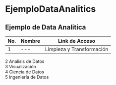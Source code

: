 # EjemploDataAnalitics
Ejemplo de Data Analitica
-----------------------------------
|No.	|Nombre	 |Link de Acceso 
------|--------|-------------------
|1|---|Limpieza y Transformación |(https://github.com/carlosalbertoariaslopez/EjemploDataAnalitics/blob/main/vmsForVCenter_Name (1).csv)




2	Analisis de Datos	
3	Visualización	
4	Ciencia de Datos	
5	Ingeniería de Datos	


